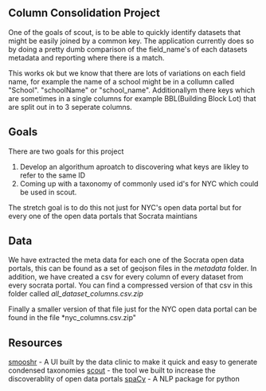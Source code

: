 ## Column Consolidation Project 

One of the goals of scout, is to be able to quickly identify datasets that might be easily joined by a common key. The application currently does so by doing a pretty dumb comparison of the field_name's of each datasets metadata and reporting where there is a match. 

This works ok but we know that there are lots of variations on each field name, for example the name of a school might be in a collumn called "School". "schoolName" or "school_name". Additionallym there keys which are sometimes in a single columns for example BBL(Building Block Lot) that are split out in to 3 seperate columns. 

## Goals 

There are two goals for this project 

1. Develop an algorithum aproatch to discovering what keys are likley to refer to the same ID 
2. Coming up with a taxonomy of commonly used id's for NYC which could be used in scout.

The stretch goal is to do this not just for NYC's open data portal but for every one of the open data portals that Socrata maintians

## Data 

We have extracted the meta data for each one of the Socrata open data portals, this can be found as a set of geojson files in the *metadata* folder.
In addition, we have created a csv for every column of every dataset from every socrata portal. You can find a compressed version of that csv in 
this folder called *all_dataset_columns.csv.zip*

Finally a smaller version of that file just for the NYC open data portal can be found in the file *nyc_columns.csv.zip"

## Resources 

[smooshr](https://tsdataclinic.github.io/smooshr/) - A UI built by the data clinic to make it quick and easy to generate condensed taxonomies
[scout](https://tsdataclinic.github.io/scout/) - the tool we built to increase the discoverablity of open data portals
[spaCy](https://spacy.io/) - A NLP package for python 